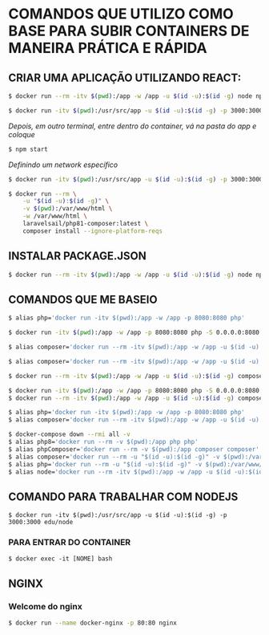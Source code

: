 # COMANDOS QUE UTILIZO COMO BASE PARA SUBIR CONTAINERS DE MANEIRA PRÁTICA E RÁPIDA

## CRIAR UMA APLICAÇÃO UTILIZANDO REACT:
```sh
$ docker run --rm -itv $(pwd):/app -w /app -u $(id -u):$(id -g) node npx create-react-app ./
```
```sh
$ docker run -itv $(pwd):/usr/src/app -u $(id -u):$(id -g) -p 3000:3000 --name meu-app node
```
*Depois, em outro terminal, entre dentro do container, vá na pasta do app e coloque*
```sh
$ npm start
```
	
*Definindo um network específico*
```sh
$ docker run -itv $(pwd):/usr/src/app -u $(id -u):$(id -g) -p 3000:3000 --name meu-app --network meu_network node
```

```sh
$ docker run --rm \
    -u "$(id -u):$(id -g)" \
    -v $(pwd):/var/www/html \
    -w /var/www/html \
    laravelsail/php81-composer:latest \
    composer install --ignore-platform-reqs
```

## INSTALAR PACKAGE.JSON
```sh
$ docker run --rm -itv $(pwd):/app -w /app -u $(id -u):$(id -g) node npm install
```

## COMANDOS QUE ME BASEIO

```sh
$ alias php='docker run -itv $(pwd):/app -w /app -p 8080:8080 php'

$ docker run -itv $(pwd):/app -w /app -p 8080:8080 php -S 0.0.0.0:8080 -t public

$ alias composer='docker run --rm -itv $(pwd):/app -w /app -u $(id -u):$(id -g) composer'

$ alias composer='docker run --rm -itv $(pwd):/app -w /app -u $(id -u):$(id -g) composer composer'

$ docker run --rm -itv $(pwd):/app -w /app -u $(id -u):$(id -g) composer {comando}
```

```sh
$ docker run -itv $(pwd):/app -w /app -p 8080:8080 php -S 0.0.0.0:8080 -t public
$ docker run --rm -itv $(pwd):/app -w /app -u $(id -u):$(id -g) composer {comando}

$ alias php='docker run -itv $(pwd):/app -w /app -p 8080:8080 php'
$ alias composer='docker run --rm -itv $(pwd):/app -w /app -u $(id -u):$(id -g) composer'
```

```sh
$ docker-compose down --rmi all -v
$ alias php8='docker run --rm -v $(pwd):/app php php'
$ alias phpComposer='docker run --rm -v $(pwd):/app composer composer'
$ alias composer='docker run --rm -u "$(id -u):$(id -g)" -v $(pwd):/var/www/html -w /var/www/html composer composer'
$ alias php='docker run --rm -u "$(id -u):$(id -g)" -v $(pwd):/var/www/html -w /var/www/html php php'
$ alias node='docker run --rm -itv $(pwd):/app -w /app -u $(id -u):$(id -g) node node'
```

## COMANDO PARA TRABALHAR COM NODEJS
```
$ docker run -itv $(pwd):/usr/src/app -u $(id -u):$(id -g) -p 3000:3000 edu/node
```

### PARA ENTRAR DO CONTAINER
```
$ docker exec -it [NOME] bash
```

## NGINX

### Welcome do nginx
```sh
$ docker run --name docker-nginx -p 80:80 nginx
```
